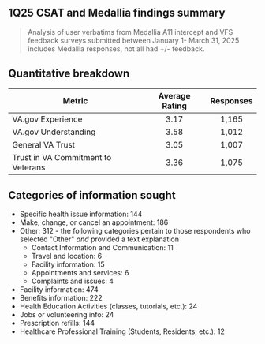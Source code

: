 ## 1Q25 CSAT and Medallia findings summary
> Analysis of user verbatims from Medallia A11 intercept and VFS feedback surveys submitted between January 1- March 31, 2025
> includes Medallia responses, not all had +/- feedback.

## Quantitative breakdown
| Metric | Average Rating | Responses |
| --- | :---:| :---:|
| VA.gov Experience	| 3.17 | 1,165 |
|	VA.gov Understanding	| 3.58 | 1,012 
|	General VA Trust	| 3.05 | 1,007 
|	Trust in VA Commitment to Veterans	|3.36 | 1,075 |
	
## Categories of information sought
- Specific health issue information: 144
- Make, change, or cancel an appointment: 186
- Other: 312 - the following categories pertain to those respondents who selected "Other" _and_ provided a text explanation
  - Contact Information and Communication: 11
  - Travel and location: 6
  - Facility information: 15
  - Appointments and services: 6
  - Complaints and issues: 4
- Facility information: 474
- Benefits information: 222
- Health Education Activities (classes, tutorials, etc.): 24
- Jobs or volunteering info: 24
- Prescription refills: 144
- Healthcare Professional Training (Students, Residents, etc.): 12
